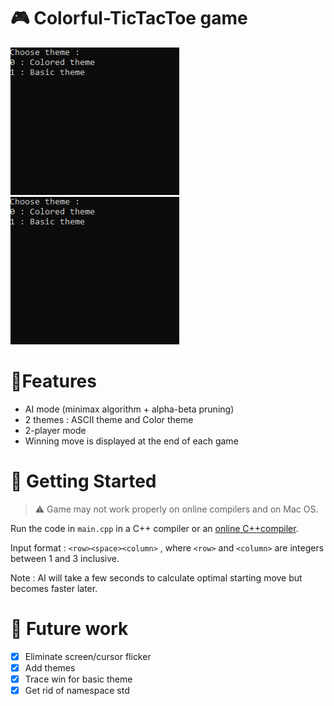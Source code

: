 # 🎮 Colorful-TicTacToe game
![](BasicTheme.gif)
![](Test.gif)

# 🌟Features #
- AI mode (minimax algorithm + alpha-beta pruning)
- 2 themes : ASCII theme and Color theme
- 2-player mode
- Winning move is displayed at the end of each game

# 🚀 Getting Started #
> ⚠️ Game may not work properly on online compilers and on Mac OS.
> 
Run the code in `main.cpp` in a C++ compiler or an [online C++compiler](https://www.onlinegdb.com/online_c++_compiler). 

Input format : `<row><space><column>` , where `<row>` and `<column>` are integers between  1 and 3 inclusive.

Note : AI will take a few seconds to calculate optimal starting move but becomes faster later.

# 🔮 Future work #
- [x] Eliminate screen/cursor flicker
- [x] Add themes
- [x] Trace win for basic theme
- [x] Get rid of namespace std
